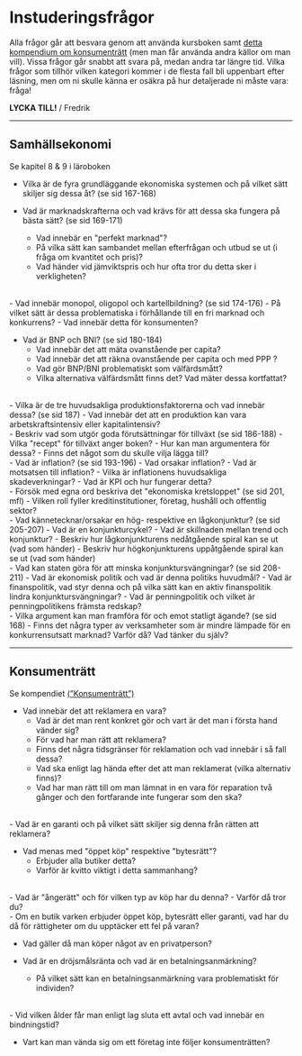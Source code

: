 # Instuderingsfrågor

Alla frågor går att besvara genom att använda kursboken samt [detta kompendium
om konsumenträtt](../material/resurser/konsumentratt_kompendium.pdf) (men man får använda andra källor om man vill). Vissa
frågor går snabbt att svara på, medan andra tar längre tid. Vilka frågor
som tillhör vilken kategori kommer i de flesta fall bli uppenbart efter
läsning, men om ni skulle känna er osäkra på hur detaljerade ni måste
vara: fråga!

**LYCKA TILL!**
/ Fredrik

***

## Samhällsekonomi

Se kapitel 8 & 9 i läroboken

- Vilka är de fyra grundläggande ekonomiska systemen och på vilket sätt skiljer sig dessa åt? (se sid 167-168)

- Vad är marknadskrafterna och vad krävs för att dessa ska fungera på bästa sätt? (se sid 169-171)
    - Vad innebär en "perfekt marknad"?
    - På vilka sätt kan sambandet mellan efterfrågan och utbud se ut (i fråga om kvantitet och pris)?
    - Vad händer vid jämviktspris och hur ofta tror du detta sker i verkligheten?
<br>
- Vad innebär monopol, oligopol och kartellbildning? (se sid 174-176)
    - På vilket sätt är dessa problematiska i förhållande till en fri marknad och konkurrens?
    - Vad innebär detta för konsumenten?

- Vad är BNP och BNI? (se sid 180-184)
    - Vad innebär det att mäta ovanstående per capita?
    - Vad innebär det att räkna ovanstående per capita och med PPP ?
    - Vad gör BNP/BNI problematiskt som välfärdsmått?
    - Vilka alternativa välfärdsmått finns det? Vad mäter dessa kortfattat?
<br>
- Vilka är de tre huvudsakliga produktionsfaktorerna och vad innebär dessa? (se sid 187)
    - Vad innebär det att en produktion kan vara arbetskraftsintensiv eller kapitalintensiv?
<br>
- Beskriv vad som utgör goda förutsättningar för tillväxt (se sid 186-188)
    - Vilka "recept" för tillväxt anger boken?
    - Hur kan man argumentera för dessa?
    - Finns det något som du skulle vilja lägga till?
<br>
- Vad är inflation? (se sid 193-196)
    - Vad orsakar inflation?
    - Vad är motsatsen till inflation?
    - Vilka är inflationens huvudsakliga skadeverkningar?
    - Vad är KPI och hur fungerar detta?
<br>
- Försök med egna ord beskriva det "ekonomiska kretsloppet" (se sid 201, mfl)
    - Vilken roll fyller kreditinstitutioner, företag, hushåll och offentlig sektor?
<br>
- Vad kännetecknar/orsakar en hög- respektive en lågkonjunktur? (se sid 205-207)
    - Vad är en konjunkturcykel?
    - Vad är skillnaden mellan trend och konjunktur?
    - Beskriv hur lågkonjunkturens nedåtgående spiral kan se ut (vad som händer)
    - Beskriv hur högkonjunkturens uppåtgående spiral kan se ut (vad som händer)
<br>
- Vad kan staten göra för att minska konjunktursvängningar? (se sid 208-211)
    - Vad är ekonomisk politik och vad är denna politiks huvudmål?
    - Vad är finanspolitik, vad styr denna och på vilka sätt kan en aktiv finanspolitik lindra konjunktursvängningar?
    - Vad är penningpolitik och vilket är penningpolitikens främsta redskap?
<br>
- Vilka argument kan man framföra för och emot statligt ägande? (se sid 168)
    - Finns det några typer av verksamheter som är mindre lämpade för en konkurrensutsatt marknad? Varför då? Vad tänker du själv?
    
***

## Konsumenträtt

Se kompendiet [(”Konsumenträtt”)](../material/resurser/konsumentratt_kompendium.pdf)

- Vad innebär det att reklamera en vara?
    - Vad är det man rent konkret gör och vart är det man i första hand vänder sig?
    - För vad har man rätt att reklamera?
    - Finns det några tidsgränser för reklamation och vad innebär i så fall dessa?
    - Vad ska enligt lag hända efter det att man reklamerat (vilka alternativ finns)?
    - Vad har man rätt till om man lämnat in en vara för reparation två gånger och den fortfarande inte fungerar som den ska?
<br>
- Vad är en garanti och på vilket sätt skiljer sig denna från rätten att reklamera?

- Vad menas med "öppet köp" respektive "bytesrätt"?
    - Erbjuder alla butiker detta?
    - Varför är kvitto viktigt i detta sammanhang?
<br>
- Vad är "ångerätt" och för vilken typ av köp har du denna?
    - Varför då tror du?
<br>
- Om en butik varken erbjuder öppet köp, bytesrätt eller garanti, vad har du då för rättigheter om du upptäcker ett fel på varan?

- Vad gäller då man köper något av en privatperson?

- Vad är en dröjsmålsränta och vad är en betalningsanmärkning?

    - På vilket sätt kan en betalningsanmärkning vara problematiskt för individen?
<br>
- Vid vilken ålder får man enligt lag sluta ett avtal och vad innebär en bindningstid?

- Vart kan man vända sig om ett företag inte följer konsumenträtten?
